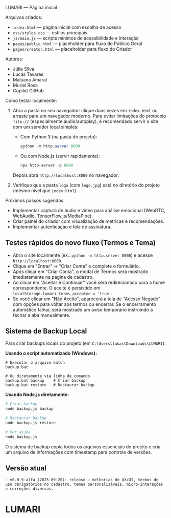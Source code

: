 LUMARI — Página inicial

Arquivos criados:

- `index.html` — página inicial com escolha de acesso
- `css/styles.css` — estilos principais
- `js/main.js` — scripts mínimos de acessibilidade e interação
- `pages/public.html` — placeholder para fluxo do Público Geral
- `pages/creator.html` — placeholder para fluxo do Criador

Autores:

- Júlia Silva
- Lucas Tavares
- Maluana Amaral
- Muriel Rosa
- Copilot GitHub

Como testar localmente:

1. Abra a pasta no seu navegador: clique duas vezes em `index.html` ou arraste para um navegador moderno. Para evitar limitações do protocolo `file://` (especialmente áudio/autoplay), é recomendado servir o site com um servidor local simples:

	 - Com Python 3 (na pasta do projeto):

		 ```powershell
		 python -m http.server 8000
		 ```

	 - Ou com Node.js (servir rapidamente):

		 ```powershell
		 npx http-server -p 8000
		 ```

	 Depois abra `http://localhost:8000` no navegador.

2. Verifique que a pasta `logo` (com `logo.jpg`) está no diretório do projeto (mesmo nível que `index.html`).

Próximos passos sugeridos:

- Implementar captura de áudio e vídeo para análise emocional (WebRTC, WebAudio, TensorFlow.js/MediaPipe).
- Criar painel do criador com visualização de métricas e recomendações.
- Implementar autenticação e tela de assinatura.

Testes rápidos do novo fluxo (Termos e Tema)
-----------------------------------------

- Abra o site localmente (ex.: `python -m http.server 8000`) e acesse `http://localhost:8000`.
- Clique em "Entrar" → "Criar Conta" e complete o formulário.
- Após clicar em "Criar Conta", o modal de Termos será mostrado imediatamente na página de cadastro.
- Ao clicar em "Aceitar e Continuar" você será redirecionado para a home correspondente. O aceite é persistido em `localStorage.lumari_terms_accepted = 'true'`.
- Se você clicar em "Não Aceito", aparecerá a tela de "Acesso Negado" com opções para voltar aos termos ou encerrar. Se o encerramento automático falhar, será mostrado um aviso temporário instruindo a fechar a aba manualmente.

Sistema de Backup Local
----------------------

Para criar backups locais do projeto (em `C:\Users\lukas\Downloads\LUMARI`):

**Usando o script automatizado (Windows):**
```batch
# Executar o arquivo batch
backup.bat

# Ou diretamente via linha de comando
backup.bat backup    # Criar backup
backup.bat restore   # Restaurar backup
```

**Usando Node.js diretamente:**
```bash
# Criar backup
node backup.js backup

# Restaurar backup
node backup.js restore

# Ver ajuda
node backup.js
```

O sistema de backup copia todos os arquivos essenciais do projeto e cria um arquivo de informações com timestamp para controle de versões.

Versão atual
-----------

	- v0.0.9-alfa (2025-09-20): release — melhorias de UX/UI, termos de uso obrigatórios no cadastro, temas personalizáveis, micro-interações e correções diversas.
# LUMARI
